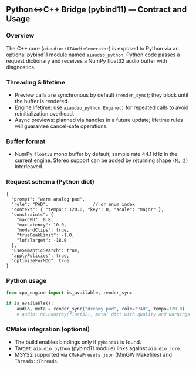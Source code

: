 ## Python↔C++ Bridge (pybind11) — Contract and Usage

### Overview
The C++ core (`aiaudio::AIAudioGenerator`) is exposed to Python via an optional pybind11 module named `aiaudio_python`. Python code passes a request dictionary and receives a NumPy float32 audio buffer with diagnostics.

### Threading & lifetime
- Preview calls are synchronous by default (`render_sync`); they block until the buffer is rendered.
- Engine lifetime: use `aiaudio_python.Engine()` for repeated calls to avoid reinitialization overhead.
- Async previews: planned via handles in a future update; lifetime rules will guarantee cancel-safe operations.

### Buffer format
- NumPy `float32` mono buffer by default; sample rate 44.1 kHz in the current engine. Stereo support can be added by returning shape `(N, 2)` interleaved.

### Request schema (Python dict)
```
{
  "prompt": "warm analog pad",
  "role": "PAD",                 // or enum index
  "context": { "tempo": 120.0, "key": 0, "scale": "major" },
  "constraints": {
    "maxCPU": 0.8,
    "maxLatency": 10.0,
    "noHardClips": true,
    "truePeakLimit": -1.0,
    "lufsTarget": -18.0
  },
  "useSemanticSearch": true,
  "applyPolicies": true,
  "optimizeForMOO": true
}
```

### Python usage
```python
from cpp_engine import is_available, render_sync

if is_available():
    audio, meta = render_sync("dreamy pad", role="PAD", tempo=120.0)
    # audio: np.ndarray(float32), meta: dict with quality and warnings
```

### CMake integration (optional)
- The build enables bindings only if `pybind11` is found.
- Target: `aiaudio_python` (pybind11 module) links against `aiaudio_core`.
- MSYS2 supported via `CMakePresets.json` (MinGW Makefiles) and `Threads::Threads`.
